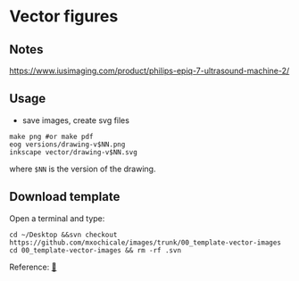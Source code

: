 # Vector figures

## Notes

https://www.iusimaging.com/product/philips-epiq-7-ultrasound-machine-2/



## Usage 
* save images, create svg files
```
make png #or make pdf
eog versions/drawing-v$NN.png
inkscape vector/drawing-v$NN.svg
```
where `$NN` is the version of the drawing.

## Download template
Open a terminal and type:
```
cd ~/Desktop &&svn checkout https://github.com/mxochicale/images/trunk/00_template-vector-images
cd 00_template-vector-images && rm -rf .svn
```

Reference: [:link:](https://stackoverflow.com/questions/7106012/download-a-single-folder-or-directory-from-a-github-repo)
